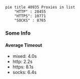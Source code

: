 
```mermaid
pie title 40935 Proxies in list
    "HTTP" : 28455
    "HTTPS": 10771
    "SOCKS" : 8765
```

### Some Info
#### Average Timeout

- mixed: 4.0s
- http: 2.2s
- https: 8.1s
- socks: 6.4s